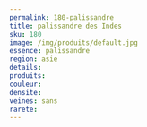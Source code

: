 ```yaml
---
permalink: 180-palissandre
title: palissandre des Indes
sku: 180
image: /img/produits/default.jpg
essence: palissandre
region: asie
details: 
produits: 
couleur: 
densite: 
veines: sans
rarete: 
---
```

